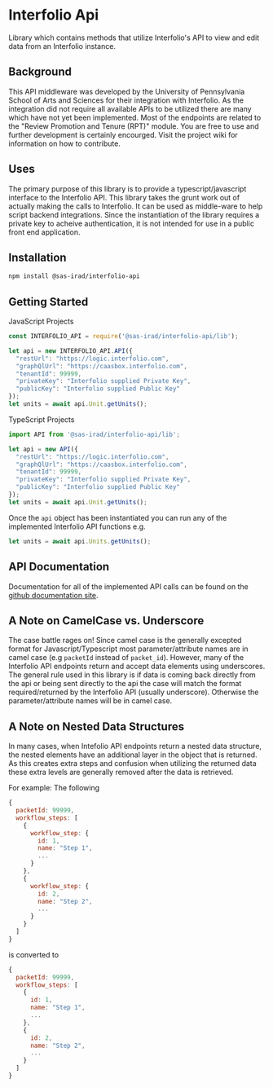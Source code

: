 # Interfolio Api

Library which contains methods that utilize Interfolio's API to view and edit data from an Interfolio instance. 

## Background

This API middleware was developed by the University of Pennsylvania School of Arts and Sciences
for their integration with Interfolio.  As the integration did not require all available APIs
to be utilized there are many which have not yet been implemented.  Most of the endpoints are 
 related to the "Review Promotion and Tenure (RPT)" module.  You are free to use and further 
 development is certainly encourged.  Visit the project wiki for information on how to contribute.
 

## Uses

The primary purpose of this library is to provide a typescript/javascript interface to the Interfolio API.
This library takes the grunt work out of actually making the calls to Interfolio.  It can be used as 
middle-ware to help script backend integrations.  Since the instantiation of the library
requires a private key to acheive authentication, it is not intended for use in a public 
front end application. 

## Installation

```bash
npm install @sas-irad/interfolio-api
```

## Getting Started

JavaScript Projects
```javascript
const INTERFOLIO_API = require('@sas-irad/interfolio-api/lib');

let api = new INTERFOLIO_API.API({
  "restUrl": "https://logic.interfolio.com", 
  "graphQlUrl": "https://caasbox.interfolio.com", 
  "tenantId": 99999, 
  "privateKey": "Interfolio supplied Private Key",
  "publicKey": "Interfolio supplied Public Key"
});
let units = await api.Unit.getUnits();
```

TypeScript Projects
```typescript
import API from '@sas-irad/interfolio-api/lib';

let api = new API({
  "restUrl": "https://logic.interfolio.com",
  "graphQlUrl": "https://caasbox.interfolio.com",
  "tenantId": 99999,
  "privateKey": "Interfolio supplied Private Key",
  "publicKey": "Interfolio supplied Public Key"
});
let units = await api.Unit.getUnits();
```

Once the ```api``` object has been instantiated you can run any of the implemented Interfolio API functions e.g.
```javascript
let units = await api.Units.getUnits();
```

## API Documentation

Documentation for all of the implemented API calls can be found on the [github documentation site](https://sas-irad.github.io/interfolio-api).


##

## A Note on CamelCase vs. Underscore

The case battle rages on!  Since camel case is the generally excepted format for Javascript/Typescript
most parameter/attribute names are in camel case (e.g ```packetId``` instead of ```packet_id```).  However, 
many of the Interfolio API endpoints return and accept data elements using underscores.  The general rule used in
this library is if data is coming back directly from the api or being sent directly to the api the case will 
match the format required/returned by the Interfolio API (usually underscore).  Otherwise the parameter/attribute names
will be in camel case.


## A Note on Nested Data Structures

In many cases, when Intefolio API endpoints return a nested data structure, the nested elements have an additional layer in the 
object that is returned.  As this creates extra steps and confusion when utilizing the returned data these extra levels
are generally removed after the data is retrieved.

For example: 
The following 
```js
{
  packetId: 99999,
  workflow_steps: [
    {
      workflow_step: {
        id: 1,
        name: "Step 1",
        ...
      }
    },
    {
      workflow_step: {
        id: 2,
        name: "Step 2",
        ...
      }
    }
  ]
}
```

is converted to
```js
{
  packetId: 99999,
  workflow_steps: [
    {
      id: 1,
      name: "Step 1",
      ...
    },
    {
      id: 2,
      name: "Step 2",
      ...
    }
  ]
}
```

